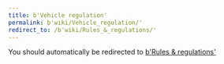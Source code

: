 ```yaml
---
title: b'Vehicle regulation'
permalink: b'wiki/Vehicle_regulation/'
redirect_to: /b'wiki/Rules_&_regulations/'
---
```


You should automatically be redirected to [b'Rules & regulations'](/b'wiki/Rules_&_regulations/')
